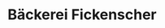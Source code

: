 ---
title: "Bäckerei Fickenscher"
url: /muenchberg/baeckerei-fickenscher-stammbacher-strasse/
shop: Bäckerei
---